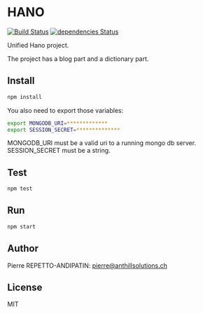HANO
====

[![Build Status](https://travis-ci.org/Pierre-RA/hano.svg?branch=master)](https://travis-ci.org/Pierre-RA/hano)
[![dependencies Status](https://david-dm.org/Pierre-RA/hano/status.svg)](https://david-dm.org/Pierre-RA/hano)

Unified Hano project.

The project has a blog part and a dictionary part.

Install
-------

```bash
npm install
```

You also need to export those variables:

```bash
export MONGODB_URI=*************
export SESSION_SECRET=**************
```

MONGODB_URI must be a valid uri to a running mongo db server.
SESSION_SECRET must be a string.

Test
----

```bash
npm test
```

Run
---

```bash
npm start
```

Author
------

Pierre REPETTO-ANDIPATIN: <pierre@anthillsolutions.ch>

License
-------

MIT
